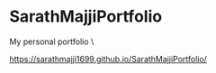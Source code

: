 # SarathMajjiPortfolio
My personal portfolio \


https://sarathmajji1699.github.io/SarathMajjiPortfolio/
